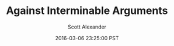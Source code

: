 ---
layout: podcast
title: "Against Interminable Arguments"
author: Scott Alexander
description: https://slatestarcodex.com/2016/03/06/against-interminable-arguments/
date: 2016-03-06 23:25:00 PST
length: 2242002
duration: 560
guid: against-interminable-arguments
---